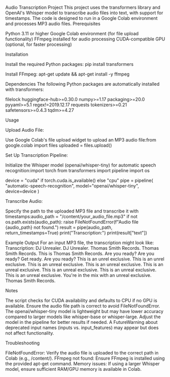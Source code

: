 Audio Transcription Project
This project uses the transformers library and OpenAI's Whisper model to transcribe audio files into text, with support for timestamps. The code is designed to run in a Google Colab environment and processes MP3 audio files.
Prerequisites

Python 3.11 or higher
Google Colab environment (for file upload functionality)
FFmpeg installed for audio processing
CUDA-compatible GPU (optional, for faster processing)

Installation

Install the required Python packages:
pip install transformers


Install FFmpeg:
apt-get update && apt-get install -y ffmpeg



Dependencies
The following Python packages are automatically installed with transformers:

filelock
huggingface-hub>=0.30.0
numpy>=1.17
packaging>=20.0
pyyaml>=5.1
regex!=2019.12.17
requests
tokenizers>=0.21
safetensors>=0.4.3
tqdm>=4.27

Usage

Upload Audio File:

Use Google Colab's file upload widget to upload an MP3 audio file:from google.colab import files
uploaded = files.upload()




Set Up Transcription Pipeline:

Initialize the Whisper model (openai/whisper-tiny) for automatic speech recognition:import torch
from transformers import pipeline
import os

device = "cuda" if torch.cuda.is_available() else "cpu"
pipe = pipeline(
    "automatic-speech-recognition",
    model="openai/whisper-tiny",
    device=device
)




Transcribe Audio:

Specify the path to the uploaded MP3 file and transcribe it with timestamps:audio_path = "/content/your_audio_file.mp3"
if not os.path.exists(audio_path):
    raise FileNotFoundError(f"Audio file {audio_path} not found.")
result = pipe(audio_path, return_timestamps=True)
print("Transcription:")
print(result["text"])





Example Output
For an input MP3 file, the transcription might look like:
Transcription:
DJ Unrealer. DJ Unrealer. Thomas Smith Records. Thomas Smith Records. This is Thomas Smith Records. Are you ready? Are you ready? Get ready. Are you ready? This is an unrel exclusive. This is an unrel exclusive. This is an unreal exclusive. This is an unreal exclusive. This is an unreal exclusive. This is an unreal exclusive. This is an unreal exclusive. This is an unreal exclusive. You're in the mix with an unreal exclusive. Thomas Smith Records.

Notes

The script checks for CUDA availability and defaults to CPU if no GPU is available.
Ensure the audio file path is correct to avoid FileNotFoundError.
The openai/whisper-tiny model is lightweight but may have lower accuracy compared to larger models like whisper-base or whisper-large. Adjust the model in the pipeline for better results if needed.
A FutureWarning about deprecated input names (inputs vs. input_features) may appear but does not affect functionality.

Troubleshooting

FileNotFoundError: Verify the audio file is uploaded to the correct path in Colab (e.g., /content/).
FFmpeg not found: Ensure FFmpeg is installed using the provided apt-get command.
Memory issues: If using a larger Whisper model, ensure sufficient RAM/GPU memory is available in Colab.


